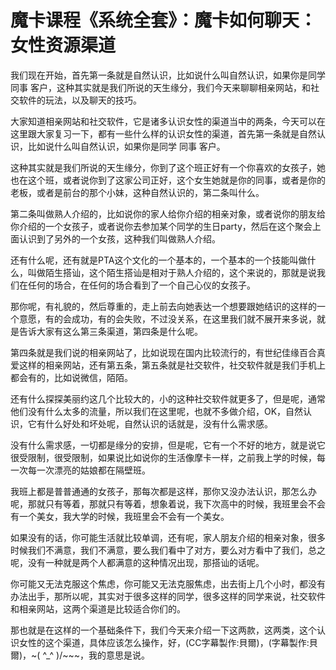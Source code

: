 # 魔卡课程《系统全套》：魔卡如何聊天：女性资源渠道

我们现在开始，首先第一条就是自然认识，比如说什么叫自然认识，如果你是同学 同事 客户，这种其实就是我们所说的天生缘分，我们今天来聊聊相亲网站，和社交软件的玩法，以及聊天的技巧。

大家知道相亲网站和社交软件，它是诸多认识女性的渠道当中的两条，今天可以在这里跟大家复习一下，都有一些什么样的认识女性的渠道，首先第一条就是自然认识，比如说什么叫自然认识，如果你是同学 同事 客户。

这种其实就是我们所说的天生缘分，你到了这个班正好有一个你喜欢的女孩子，她也在这个班，或者说你到了这家公司正好，这个女生她就是你的同事，或者是你的老板，或者是前台的那个小妹，这种自然认识的，第二条叫什么。

第二条叫做熟人介绍的，比如说你的家人给你介绍的相亲对象，或者说你的朋友给你介绍的一个女孩子，或者说你去参加某个同学的生日party，然后在这个聚会上面认识到了另外的一个女孩，这种我们叫做熟人介绍。

还有什么呢，还有就是PTA这个文化的一个基本的，一个基本的一个技能叫做什么，叫做陌生搭讪，这个陌生搭讪是相对于熟人介绍的，这个来说的，那就是说我们在任何的场合，在任何的场合看到了一个自己心仪的女孩子。

那你呢，有礼貌的，然后尊重的，走上前去向她表达一个想要跟她结识的这样的一个意愿，有的会成功，有的会失败，不过没关系，在这里我们就不展开来多说，就是告诉大家有这么第三条渠道，第四条是什么呢。

第四条就是我们说的相亲网站了，比如说现在国内比较流行的，有世纪佳缘百合真爱这样的相亲网站，还有第五条，第五条就是社交软件，社交软件就是我们手机上都会有的，比如说微信，陌陌。

还有什么探探美丽约这几个比较大的，小的这种社交软件就更多了，但是呢，通常他们没有什么太多的流量，所以我们在这里呢，也就不多做介绍，OK，自然认识，它有什么好处和坏处呢，自然认识的话就是，没有什么需求感。

没有什么需求感，一切都是缘分的安排，但是呢，它有一个不好的地方，就是说它很受限制，很受限制，如果说比如说你的生活像摩卡一样，之前我上学的时候，每一次每一次漂亮的姑娘都在隔壁班。

我班上都是普普通通的女孩子，那每次都是这样，那你又没办法认识，那怎么办呢，那就只有等着，那就只有等着，想象着说，我下次高中的时候，我班里会不会有一个美女，我大学的时候，我班里会不会有一个美女。

如果没有的话，你可能生活就比较单调，还有呢，家人朋友介绍的相亲对象，很多时候我们不满意，我们不满意，要么我们看中了对方，要么对方看中了我们，总之呢，没有一种就是两个人都满意的这种情况出现，那搭讪的话呢。

你可能又无法克服这个焦虑，你可能又无法克服焦虑，出去街上几个小时，都没有办法出手，那所以呢，其实对于很多这样的同学，很多这样的同学来说，社交软件和相亲网站，这两个渠道是比较适合你们的。

那也就是在这样的一个基础条件下，我们今天来介绍一下这两款，这两类，这个认识女性的这个渠道，具体应该怎么操作，好，(CC字幕製作:貝爾)，(字幕製作:貝爾)，~\( ^_^ )/~~~，我的意思是说。

